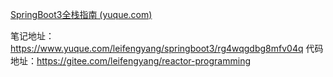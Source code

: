 [SpringBoot3全栈指南 (yuque.com)](https://www.yuque.com/leifengyang/springboot3)

笔记地址：https://www.yuque.com/leifengyang/springboot3/rg4wqgdbg8mfv04q
代码地址：https://gitee.com/leifengyang/reactor-programming

